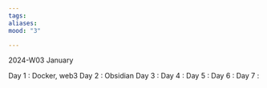 ```yaml
---
tags: 
aliases: 
mood: "3"

---
```


2024-W03 January


Day 1 : Docker, web3
Day 2 : Obsidian 
Day 3 : 
Day 4 : 
Day 5 : 
Day 6 : 
Day 7 : 

